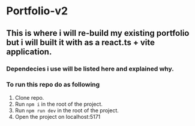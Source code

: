# Portfolio-v2

## This is where i will re-build my existing portfolio but i will built it with as a react.ts + vite application.

### Dependecies i use will be listed here and explained why.

### To run this repo do as following
1. Clone repo.
2. Run `npm i` in the root of the project.
3. Run `npm run dev` in the root of the project.
4. Open the project on localhost:5171
